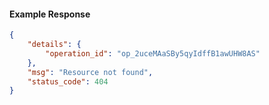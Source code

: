 <!-- Code generated for API Clients. DO NOT EDIT. -->

#### Example Response

```json
{
	"details": {
		"operation_id": "op_2uceMAaSBy5qyIdffB1awUHW8AS"
	},
	"msg": "Resource not found",
	"status_code": 404
}
```
